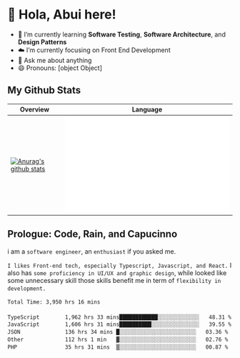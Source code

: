# 👋 Hola, Abui here!

- 🌱 I’m currently learning **Software Testing**, **Software Architecture**, and **Design Patterns**
- ☁️ I’m currently focusing on Front End Development
- 💬 Ask me about anything
- 😄 Pronouns: [object Object]

## My Github Stats

| Overview | Language |
| --- | --- |
|[![Anurag's github stats](https://github-readme-stats.vercel.app/api?username=abui-am&count_private=true)](https://github.com/anuraghazra/github-readme-stats)|![Language](https://raw.githubusercontent.com/abui-am/stats/c6455f656dfce7acd3951e5ec5b25d72af0b2ee3/generated/languages.svg)|

## Prologue: Code, Rain, and Capucinno
i am a `software engineer`, an `enthusiast` if you asked me. 

`I likes Front-end tech, especially Typescript, Javascript, and React.` I also has `some proficiency in UI/UX and graphic design`, while looked like some unnecessary skill those skills benefit me in term of `flexibility in development.`


<!--START_SECTION:waka-->

```txt
Total Time: 3,950 hrs 16 mins

TypeScript        1,962 hrs 33 mins████████████░░░░░░░░░░░░░   48.31 %
JavaScript        1,606 hrs 31 mins██████████░░░░░░░░░░░░░░░   39.55 %
JSON              136 hrs 34 mins █░░░░░░░░░░░░░░░░░░░░░░░░   03.36 %
Other             112 hrs 1 min   ▓░░░░░░░░░░░░░░░░░░░░░░░░   02.76 %
PHP               35 hrs 31 mins  ▒░░░░░░░░░░░░░░░░░░░░░░░░   00.87 %
```

<!--END_SECTION:waka-->
